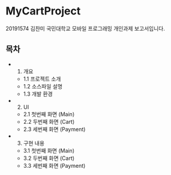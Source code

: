 # MyCartProject

20191574 김찬미
국민대학교 모바일 프로그래밍 개인과제 보고서입니다.

## 목차
+ 1. 개요
    + 1.1 프로젝트 소개
    + 1.2 소스파일 설명
    + 1.3 개발 환경
  
+ 2. UI
    + 2.1 첫번째 화면 (Main)
    + 2.2 두번째 화면 (Cart)
    + 2.3 세번째 화면 (Payment)
  
+ 3. 구현 내용
    + 3.1 첫번째 화면 (Main)
    + 3.2 두번째 화면 (Cart)
    + 3.3 세번째 화면 (Payment)
